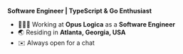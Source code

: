 **Software Engineer | TypeScript & Go Enthusiast**

- 🧑🏻‍💻 Working at **Opus Logica** as a **Software Engineer**
- 🌏 Residing in **Atlanta, Georgia, USA**
- ✉️ Always open for a chat
